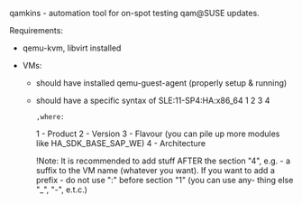 qamkins - automation tool for on-spot 
testing qam@SUSE updates.

Requirements:

- qemu-kvm, libvirt installed

- VMs:
	* should have installed qemu-guest-agent
	  (properly setup & running)

	* should have a specific syntax of <domname>
	  SLE:11-SP4:HA:x86_64
	   1    2      3   4

	      ,where:
		1 - Product
		2 - Version
		3 - Flavour (you can pile up more
		modules like HA_SDK_BASE_SAP_WE)
		4 - Architecture

	   !Note: It is recommended to add stuff 
	    AFTER the section "4", e.g. - a suffix 
	    to the VM name (whatever you want).
	    If you want to add a prefix - do not use
	    ":" before section "1" (you can use any-
	    thing else "_", "-", e.t.c.)


 
